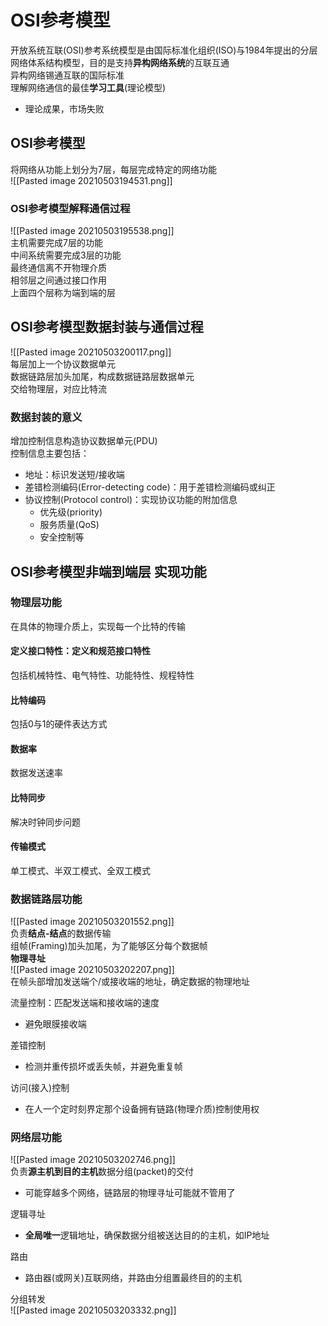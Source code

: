 # OSI参考模型
开放系统互联(OSI)参考系统模型是由国际标准化组织(ISO)与1984年提出的分层网络体系结构模型，目的是支持**异构网络系统**的互联互通  
异构网络锡通互联的国际标准  
理解网络通信的最佳**学习工具**(理论模型)  
+ 理论成果，市场失败

## OSI参考模型
将网络从功能上划分为7层，每层完成特定的网络功能  
![[Pasted image 20210503194531.png]]  

### OSI参考模型解释通信过程 
![[Pasted image 20210503195538.png]]  
主机需要完成7层的功能  
中间系统需要完成3层的功能  
最终通信离不开物理介质  
相邻层之间通过接口作用  
上面四个层称为端到端的层  

## OSI参考模型数据封装与通信过程
![[Pasted image 20210503200117.png]]  
每层加上一个协议数据单元  
数据链路层加头加尾，构成数据链路层数据单元  
交给物理层，对应比特流  

### 数据封装的意义
增加控制信息构造协议数据单元(PDU)  
控制信息主要包括：  
+ 地址：标识发送短/接收端  
+ 差错检测编码(Error-detecting code)：用于差错检测编码或纠正  
+ 协议控制(Protocol control)：实现协议功能的附加信息  
	+ 优先级(priority)  
	+ 服务质量(QoS)  
	+ 安全控制等  

## OSI参考模型非端到端层 实现功能
### 物理层功能
在具体的物理介质上，实现每一个比特的传输

#### 定义接口特性：定义和规范接口特性
包括机械特性、电气特性、功能特性、规程特性

#### 比特编码
包括0与1的硬件表达方式

#### 数据率
数据发送速率

#### 比特同步
解决时钟同步问题

#### 传输模式
单工模式、半双工模式、全双工模式

### 数据链路层功能
![[Pasted image 20210503201552.png]]  
负责**结点-结点**的数据传输  
组帧(Framing)加头加尾，为了能够区分每个数据帧  
**物理寻址**  
![[Pasted image 20210503202207.png]]  
在帧头部增加发送端个/或接收端的地址，确定数据的物理地址  

流量控制：匹配发送端和接收端的速度  
+ 避免眼膜接收端

差错控制  
+ 检测并重传损坏或丢失帧，并避免重复帧  

访问(接入)控制  
+ 在人一个定时刻界定那个设备拥有链路(物理介质)控制使用权  

### 网络层功能
![[Pasted image 20210503202746.png]]  
负责**源主机到目的主机**数据分组(packet)的交付  
+ 可能穿越多个网络，链路层的物理寻址可能就不管用了  

逻辑寻址  
+ **全局唯一**逻辑地址，确保数据分组被送达目的的主机，如IP地址  

路由  
+ 路由器(或网关)互联网络，并路由分组置最终目的的主机  

分组转发  
![[Pasted image 20210503203332.png]]  




















